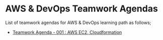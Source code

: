 # AWS & DevOps Teamwork Agendas

List of teamwork agendas for AWS & DevOps learning path as follows;

- [Teamwork Agenda - 001 : AWS EC2, Cloudformation](./pro-tw-001-student.pdf)
